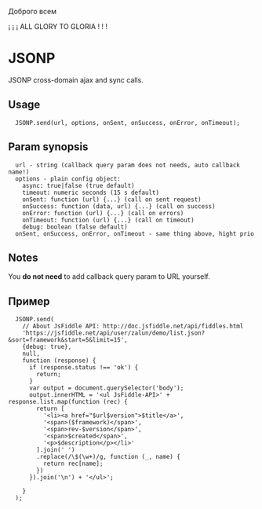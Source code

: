Доброго всем

¡ ¡ ¡ ALL GLORY TO GLORIA ! ! !

# JSONP

JSONP cross-domain ajax and sync calls.

Usage
-----

      JSONP.send(url, options, onSent, onSuccess, onError, onTimeout);
      
Param synopsis
-------

      url - string (callback query param does not needs, auto callback name!)
      options - plain config object:
        async: true|false (true default)
        timeout: numeric seconds (15 s default)
        onSent: function (url) {...} (call on sent request)
        onSuccess: function (data, url) {...} (call on success)
        onError: function (url) {...} (call on errors)
        onTimeout: function (url) {...} (call on timeout)
        debug: boolean (false default)
      onSent, onSuccess, onError, onTimeout - same thing above, hight prio


Notes
-----

You **do not need** to add callback query param to URL yourself.

Пример
------

      JSONP.send(
        // About JsFiddle API: http://doc.jsfiddle.net/api/fiddles.html
        'https://jsfiddle.net/api/user/zalun/demo/list.json?&sort=framework&start=5&limit=15',
        {debug: true},
        null,
        function (response) {
          if (response.status !== 'ok') {
            return;
          }
          var output = document.querySelector('body');
          output.innerHTML = '<ul JsFiddle-API>' + response.list.map(function (rec) {
            return [
              '<li><a href="$url$version">$title</a>',
              '<span>($framework)</span>',
              '<span>rev-$version</span>',
              '<span>$created</span>',
              '<p>$description</p></li>'
            ].join(' ')
            .replace(/\$(\w+)/g, function (_, name) {
              return rec[name];
            })
          }).join('\n') + '</ul>';

        }
      );
